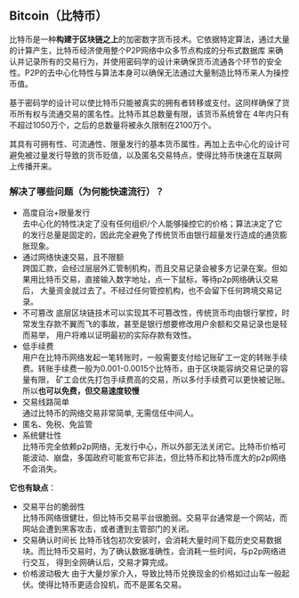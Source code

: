 ## Bitcoin（比特币）

比特币是一种**构建于区块链之上**的加密数字货币技术。它依据特定算法，通过大量的计算产生，比特币经济使用整个P2P网络中众多节点构成的分布式数据库
来确认并记录所有的交易行为，并使用密码学的设计来确保货币流通各个环节的安全性。P2P的去中心化特性与算法本身可以确保无法通过大量制造比特币来人为操控币值。

基于密码学的设计可以使比特币只能被真实的拥有者转移或支付。这同样确保了货币所有权与流通交易的匿名性。比特币其总数量有限，该货币系统曾在
4年内只有不超过1050万个，之后的总数量将被永久限制在2100万个。

其具有可拥有性、可流通性、限量发行的基本货币属性，再加上去中心化的设计可避免被过量发行导致的货币贬值，以及匿名交易特点，使得比特币快速在互联网
上传播开来。

### 解决了哪些问题（为何能快速流行）？

- 高度自治+限量发行  
  去中心化的特性决定了没有任何组织/个人能够操控它的价格；算法决定了它的发行总量是固定的，因此完全避免了传统货币由银行超量发行造成的通货膨胀现象。
- 通过网络快速交易，且不限额  
  跨国汇款，会经过层层外汇管制机构，而且交易记录会被多方记录在案。但如果用比特币交易，直接输入数字地址，点一下鼠标，等待p2p网络确认交易后，
大量资金就过去了。不经过任何管控机构，也不会留下任何跨境交易记录。
- 不可篡改
  底层区块链技术可以实现其不可篡改性，传统货币均由银行掌控，时常发生存款不翼而飞的事故，甚至是银行想要修改用户余额和交易记录也是轻而易举， 
用户将难以证明最初的实际存款有效性。
- 低手续费  
  用户在比特币网络发起一笔转账时，一般需要支付给记账矿工一定的转账手续费。转账手续费一般为0.001-0.0015个比特币，由于区块能容纳交易记录的容量有限，
矿工会优先打包手续费高的交易，所以多付手续费可以更快被记账。所以**也可以免费，但交易速度较慢**
- 交易线路简单  
  通过比特币的网络交易非常简单, 无需信任中间人。
- 匿名、免税、免监管  
- 系统健壮性  
  比特币完全依赖p2p网络，无发行中心，所以外部无法关闭它。比特币价格可能波动、崩盘，多国政府可能宣布它非法，但比特币和比特币庞大的p2p网络不会消失。

**它也有缺点**：
- 交易平台的脆弱性  
  比特币网络很健壮，但比特币交易平台很脆弱。交易平台通常是一个网站，而网站会遭到黑客攻击，或者遭到主管部门的关闭。
- 交易确认时间长
  比特币钱包初次安装时，会消耗大量时间下载历史交易数据块。而比特币交易时，为了确认数据准确性，会消耗一些时间，与p2p网络进行交互，
得到全网确认后，交易才算完成。
- 价格波动极大
  由于大量炒家介入，导致比特币兑换现金的价格如过山车一般起伏。使得比特币更适合投机，而不是匿名交易。
